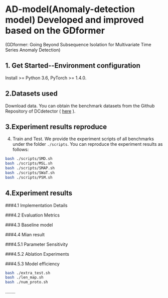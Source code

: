 # AD-model(Anomaly-detection model) Developed and improved based on the GDformer

(GDformer: Going Beyond Subsequence Isolation for Multivariate Time Series Anomaly Detection)


## 1. Get Started--Environment configuration

 Install >= Python 3.6, PyTorch >= 1.4.0.

## 2.Datasets used
  Download data. You can obtain the benchmark datasets from the Github Repository of DCdetector ( [here](https://drive.google.com/drive/folders/1RaIJQ8esoWuhyphhmMaH-VCDh-WIluRR) ).


## 3.Experiment results reproduce 
4. Train and Test. We provide the experiment scripts of all benchmarks under the folder `./scripts`. You can reproduce the experiment results as follows:

```bash
bash ./scripts/SMD.sh
bash ./scripts/MSL.sh
bash ./scripts/SMAP.sh
bash ./scripts/SWaT.sh
bash ./scripts/PSM.sh
```


## 4.Experiment results

###4.1 Implementation Details



###4.2 Evaluation Metrics



###4.3 Baseline model


###4.4 Mian result


###4.5.1 Parameter Sensitivity


###4.5.2 Ablation Experiments


###4.5.3 Model efficiency




```bash
bash ./extra_test.sh
bash ./len_map.sh
bash ./num_proto.sh
```

........
